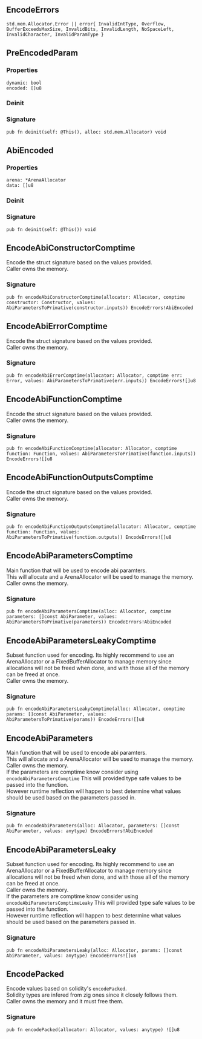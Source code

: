 ## EncodeErrors

```zig
std.mem.Allocator.Error || error{ InvalidIntType, Overflow, BufferExceedsMaxSize, InvalidBits, InvalidLength, NoSpaceLeft, InvalidCharacter, InvalidParamType }
```

## PreEncodedParam

### Properties

```zig
dynamic: bool
encoded: []u8
```

### Deinit
### Signature

```zig
pub fn deinit(self: @This(), alloc: std.mem.Allocator) void
```

## AbiEncoded

### Properties

```zig
arena: *ArenaAllocator
data: []u8
```

### Deinit
### Signature

```zig
pub fn deinit(self: @This()) void
```

## EncodeAbiConstructorComptime
Encode the struct signature based on the values provided.\
Caller owns the memory.

### Signature

```zig
pub fn encodeAbiConstructorComptime(allocator: Allocator, comptime constructor: Constructor, values: AbiParametersToPrimative(constructor.inputs)) EncodeErrors!AbiEncoded
```

## EncodeAbiErrorComptime
Encode the struct signature based on the values provided.\
Caller owns the memory.

### Signature

```zig
pub fn encodeAbiErrorComptime(allocator: Allocator, comptime err: Error, values: AbiParametersToPrimative(err.inputs)) EncodeErrors![]u8
```

## EncodeAbiFunctionComptime
Encode the struct signature based on the values provided.\
Caller owns the memory.

### Signature

```zig
pub fn encodeAbiFunctionComptime(allocator: Allocator, comptime function: Function, values: AbiParametersToPrimative(function.inputs)) EncodeErrors![]u8
```

## EncodeAbiFunctionOutputsComptime
Encode the struct signature based on the values provided.\
Caller owns the memory.

### Signature

```zig
pub fn encodeAbiFunctionOutputsComptime(allocator: Allocator, comptime function: Function, values: AbiParametersToPrimative(function.outputs)) EncodeErrors![]u8
```

## EncodeAbiParametersComptime
Main function that will be used to encode abi paramters.\
This will allocate and a ArenaAllocator will be used to manage the memory.\
Caller owns the memory.

### Signature

```zig
pub fn encodeAbiParametersComptime(alloc: Allocator, comptime parameters: []const AbiParameter, values: AbiParametersToPrimative(parameters)) EncodeErrors!AbiEncoded
```

## EncodeAbiParametersLeakyComptime
Subset function used for encoding. Its highly recommend to use an ArenaAllocator
or a FixedBufferAllocator to manage memory since allocations will not be freed when done,
and with those all of the memory can be freed at once.\
Caller owns the memory.

### Signature

```zig
pub fn encodeAbiParametersLeakyComptime(alloc: Allocator, comptime params: []const AbiParameter, values: AbiParametersToPrimative(params)) EncodeErrors![]u8
```

## EncodeAbiParameters
Main function that will be used to encode abi paramters.\
This will allocate and a ArenaAllocator will be used to manage the memory.\
Caller owns the memory.\
If the parameters are comptime know consider using `encodeAbiParametersComptime`
This will provided type safe values to be passed into the function.\
However runtime reflection will happen to best determine what values should be used based
on the parameters passed in.

### Signature

```zig
pub fn encodeAbiParameters(alloc: Allocator, parameters: []const AbiParameter, values: anytype) EncodeErrors!AbiEncoded
```

## EncodeAbiParametersLeaky
Subset function used for encoding. Its highly recommend to use an ArenaAllocator
or a FixedBufferAllocator to manage memory since allocations will not be freed when done,
and with those all of the memory can be freed at once.\
Caller owns the memory.\
If the parameters are comptime know consider using `encodeAbiParametersComptimeLeaky`
This will provided type safe values to be passed into the function.\
However runtime reflection will happen to best determine what values should be used based
on the parameters passed in.

### Signature

```zig
pub fn encodeAbiParametersLeaky(alloc: Allocator, params: []const AbiParameter, values: anytype) EncodeErrors![]u8
```

## EncodePacked
Encode values based on solidity's `encodePacked`.\
Solidity types are infered from zig ones since it closely follows them.\
Caller owns the memory and it must free them.

### Signature

```zig
pub fn encodePacked(allocator: Allocator, values: anytype) ![]u8
```

